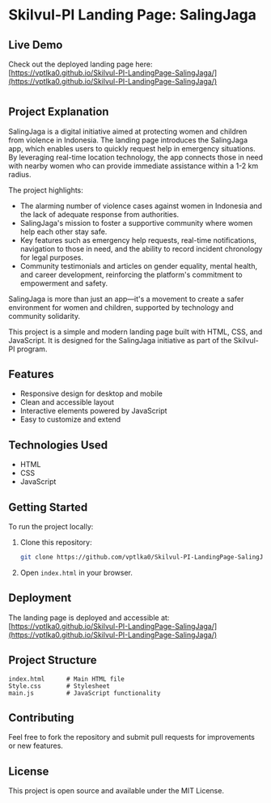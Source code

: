 # Skilvul-PI Landing Page: SalingJaga

## Live Demo

Check out the deployed landing page here: [https://vptlka0.github.io/Skilvul-PI-LandingPage-SalingJaga/](https://vptlka0.github.io/Skilvul-PI-LandingPage-SalingJaga/)

#

## Project Explanation

SalingJaga is a digital initiative aimed at protecting women and children from violence in Indonesia. The landing page introduces the SalingJaga app, which enables users to quickly request help in emergency situations. By leveraging real-time location technology, the app connects those in need with nearby women who can provide immediate assistance within a 1-2 km radius.

The project highlights:

- The alarming number of violence cases against women in Indonesia and the lack of adequate response from authorities.
- SalingJaga's mission to foster a supportive community where women help each other stay safe.
- Key features such as emergency help requests, real-time notifications, navigation to those in need, and the ability to record incident chronology for legal purposes.
- Community testimonials and articles on gender equality, mental health, and career development, reinforcing the platform's commitment to empowerment and safety.

SalingJaga is more than just an app—it's a movement to create a safer environment for women and children, supported by technology and community solidarity.

This project is a simple and modern landing page built with HTML, CSS, and JavaScript. It is designed for the SalingJaga initiative as part of the Skilvul-PI program.

## Features

- Responsive design for desktop and mobile
- Clean and accessible layout
- Interactive elements powered by JavaScript
- Easy to customize and extend

## Technologies Used

- HTML
- CSS
- JavaScript

## Getting Started

To run the project locally:

1. Clone this repository:
   ```bash
   git clone https://github.com/vptlka0/Skilvul-PI-LandingPage-SalingJaga.git
   ```
2. Open `index.html` in your browser.

## Deployment

The landing page is deployed and accessible at:
[https://vptlka0.github.io/Skilvul-PI-LandingPage-SalingJaga/](https://vptlka0.github.io/Skilvul-PI-LandingPage-SalingJaga/)

## Project Structure

```
index.html      # Main HTML file
Style.css       # Stylesheet
main.js         # JavaScript functionality
```

## Contributing

Feel free to fork the repository and submit pull requests for improvements or new features.

## License

This project is open source and available under the MIT License.

